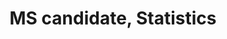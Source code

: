 ---
name: Samita Kamath
role: Teaching Assistant
title: MS candidate, Statistics
email: sskamath@stanford.edu
website: 
---